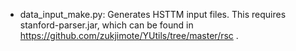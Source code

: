 * data_input_make.py: Generates HSTTM input files. This requires stanford-parser.jar, which can be found in https://github.com/zukjimote/YUtils/tree/master/rsc .

